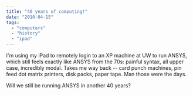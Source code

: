 ```yaml
---
title: "40 years of computing!"
date: "2010-04-15"
tags: 
  - "computers"
  - "history"
  - "ipad"
---
```


I'm using my iPad to remotely login to an XP machine at UW to run ANSYS, which still feels exactly like ANSYS from the 70s: painful syntax, all upper case, incredibly modal. Takes me way back -- card punch machines, pin feed dot matrix printers, disk packs, paper tape. Man those were the days.

Will we still be running ANSYS in another 40 years?
